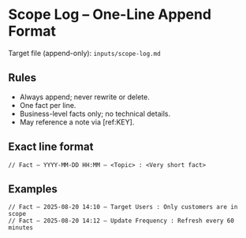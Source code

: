 # Scope Log – One-Line Append Format

Target file (append-only): `inputs/scope-log.md`

## Rules
- Always append; never rewrite or delete.
- One fact per line.
- Business-level facts only; no technical details.
- May reference a note via [ref:KEY].

## Exact line format
```
// Fact – YYYY-MM-DD HH:MM – <Topic> : <Very short fact>
```

## Examples
```
// Fact – 2025-08-20 14:10 – Target Users : Only customers are in scope
// Fact – 2025-08-20 14:12 – Update Frequency : Refresh every 60 minutes
```
